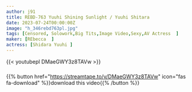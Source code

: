 ```yaml
---
author: j91
title: REBD-763 Yuuhi Shining Sunlight / Yuuhi Shitara
date: 2023-07-24T00:00:00Z
image: "h_346rebd763pl.jpg"
tags: [Censored, Solowork,Big Tits,Image Video,Sexy,AV Actress	]
maker: [REbecca  ]
actress: [Shidara Yuuhi ]
---
```



{{< youtubepl DMaeGWY3z8TAVw >}}
###

{{% button href="https://streamtape.to/v/DMaeGWY3z8TAVw" icon="fas fa-download" %}}download this video{{% /button %}}

